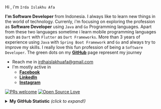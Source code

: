 Hi , i'm `Irda Islakhu Afa`

<b>I'm Software Developer</b> from Indonesia. I always like to learn new things in the world of technology. Currenly, i'm focusing on exploring the profession as <b>Software Developer</b> using `Java` and `Go` Programming languages. Apart from these two languages sometime i learn mobile programming languages such as `Dart` with `Flutter` as `Dart Frameworks`. More than 3 years of experience using `Java` with `Spring Boot Framework` and `Go` and always try to improve my skills. I really love this fun profession of being a `Software Developer`. The green dots on my [**GitHub**](https://github.com/irdaislakhuafa) page represent my journey

- Reach me in irdhaislakhuafa@gmail.com
- I'm mostly active in 
	- **[Facebook](https://web.facebook.com/irda.irda.3597)**
	- **[LinkedIn](https://www.linkedin.com/in/irda-islakhu-afa-b305a521a/)**
	- **[Instagram](https://www.instagram.com/irdaislakhu/)**

[![PRs welcome](https://img.shields.io/badge/PRs-welcome-brightgreen.svg?style=flat&logo=github)](https://github.com/irdaislakhuafa) [![Open Source Love](https://badges.frapsoft.com/os/v2/open-source.svg?v=103)](https://github.com/irdaislakhuafa)

<details>
<summary><b>My GitHub Statistic</b> <i>(click to expand!)</i></summary>
<br>

<!-- profile -->

![](http://github-profile-summary-cards.vercel.app/api/cards/profile-details?username=irdaislakhuafa&theme=nord_dark)


![](http://github-profile-summary-cards.vercel.app/api/cards/stats?username=irdaislakhuafa&theme=nord_dark)
![](http://github-profile-summary-cards.vercel.app/api/cards/productive-time?username=irdaislakhuafa&theme=nord_dark&utcOffset=8)


![](http://github-profile-summary-cards.vercel.app/api/cards/repos-per-language?username=irdaislakhuafa&theme=nord_dark)
![](http://github-profile-summary-cards.vercel.app/api/cards/most-commit-language?username=irdaislakhuafa&theme=nord_dark)



</details>
